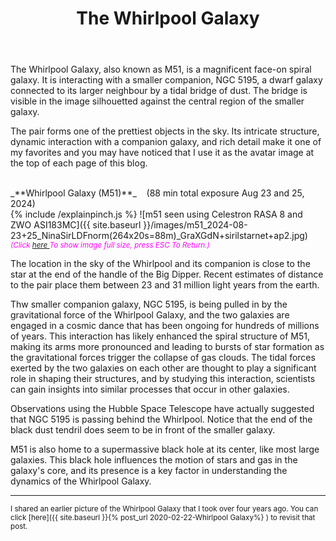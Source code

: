 ﻿---
layout: post
title:  The Whirlpool Galaxy
categories: galaxy 
tags: m51 ngc5195
excerpt_separator: <!--endSummary-->
---

The Whirlpool Galaxy, also known as M51, 
is a magnificent face-on spiral galaxy. 
It is interacting with a smaller companion, NGC 5195, a dwarf galaxy connected to its larger neighbour by a tidal bridge of dust. The bridge is visible in the image silhouetted against the central region of the smaller galaxy. 
  
<!--endSummary-->
The pair forms one of the prettiest objects in the sky.  Its intricate structure, dynamic interaction with a companion galaxy, and rich detail make it one of my favorites and you may have noticed that I use it as the avatar image at the top of each page of this blog.


   
<br>
_**Whirlpool Galaxy (M51)**_  &nbsp;&nbsp; (88 min total exposure Aug 23 and 25, 2024)<br>
{% include /explainpinch.js %}
![m51 seen using Celestron RASA 8 and ZWO ASI183MC]({{ site.baseurl }}/images/m51_2024-08-23+25_NinaSirLDFnorm(264x20s=88m)_GraXGdN+sirilstarnet+ap2.jpg)
<br>
<i><small><font color = "magenta" > (Click
<a href = "{{ site.baseurl }}/images/m51_2024-08-23+25_NinaSirLDFnorm(264x20s=88m)_GraXGdN+sirilstarnet+ap2.jpg">here </a>
To show image full size, press ESC To Return.)</font></small></i>
<br>
   
The location in the sky of the Whirlpool and its companion is close to the star at the end of the handle of the Big Dipper.
Recent estimates of distance to the pair place them between 23 and 31 million light years from the earth.

Thw smaller companion galaxy, NGC 5195, is being pulled in by the gravitational force of the Whirlpool Galaxy, and the two galaxies are engaged in a cosmic dance that has been ongoing for hundreds of millions of years. This interaction has likely enhanced the spiral structure of M51, making its arms more pronounced and leading to bursts of star formation as the gravitational forces trigger the collapse of gas clouds.
The tidal forces exerted by the two galaxies on each other are thought to play a significant role in shaping their structures, and by studying this interaction, scientists can gain insights into similar processes that occur in other galaxies.

Observations using the Hubble Space Telescope have actually suggested that NGC 5195 is passing behind the Whirlpool. Notice that the end of the black dust tendril does seem to be in front of the smaller galaxy.

M51 is also home to a supermassive black hole at its center, like most large galaxies. This black hole influences the motion of stars and gas in the galaxy's core, and its presence is a key factor in understanding the dynamics of the Whirlpool Galaxy.


---
<sub>
I shared an earlier picture of the Whirlpool Galaxy that I took over four years ago.
You can click [here]({{ site.baseurl }}{% post_url 2020-02-22-Whirlpool Galaxy%} )
to revisit that post. 
</sub>